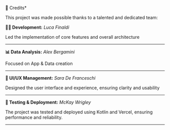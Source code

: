 👾 Credits*

This project was made possible thanks to a talented and dedicated team:

**👨‍💻 Development:** _Luca Finaldi_

Led the implementation of core features and overall architecture

---

**📊 Data Analysis:** _Alex Bergamini_
  
Focused on App & Data creation

---

**🎨 UI/UX Management:** _Sara De Franceschi_

Designed the user interface and experience, ensuring clarity and usability

---

**🧪 Testing & Deployment:** _McKay Wrigley_

The project was tested and deployed using Kotlin and  Vercel, ensuring performance and reliability.

---
